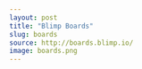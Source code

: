 ```yaml
---
layout: post
title: "Blimp Boards"
slug: boards
source: http://boards.blimp.io/
image: boards.png
---
```


